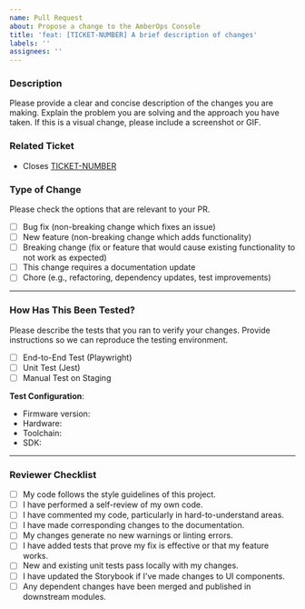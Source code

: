 ```yaml
---
name: Pull Request
about: Propose a change to the AmberOps Console
title: 'feat: [TICKET-NUMBER] A brief description of changes'
labels: ''
assignees: ''
---
```


### Description

Please provide a clear and concise description of the changes you are making. Explain the problem you are solving and the approach you have taken. If this is a visual change, please include a screenshot or GIF.

### Related Ticket

- Closes [TICKET-NUMBER](https://linear.app/your-workspace/issue/TICKET-NUMBER)

### Type of Change

Please check the options that are relevant to your PR.

- [ ] Bug fix (non-breaking change which fixes an issue)
- [ ] New feature (non-breaking change which adds functionality)
- [ ] Breaking change (fix or feature that would cause existing functionality to not work as expected)
- [ ] This change requires a documentation update
- [ ] Chore (e.g., refactoring, dependency updates, test improvements)

---

### How Has This Been Tested?

Please describe the tests that you ran to verify your changes. Provide instructions so we can reproduce the testing environment.

- [ ] End-to-End Test (Playwright)
- [ ] Unit Test (Jest)
- [ ] Manual Test on Staging

**Test Configuration**:

- Firmware version:
- Hardware:
- Toolchain:
- SDK:

---

### Reviewer Checklist

- [ ] My code follows the style guidelines of this project.
- [ ] I have performed a self-review of my own code.
- [ ] I have commented my code, particularly in hard-to-understand areas.
- [ ] I have made corresponding changes to the documentation.
- [ ] My changes generate no new warnings or linting errors.
- [ ] I have added tests that prove my fix is effective or that my feature works.
- [ ] New and existing unit tests pass locally with my changes.
- [ ] I have updated the Storybook if I've made changes to UI components.
- [ ] Any dependent changes have been merged and published in downstream modules.
